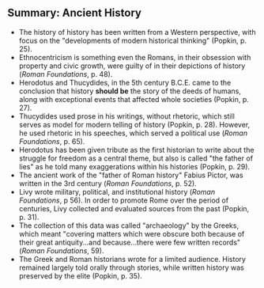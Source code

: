## Summary: Ancient History 

* The history of history has been written from a Western perspective, with focus on the "developments of modern historical thinking" (Popkin, p. 25). 
* Ethnocentricism is something even the Romans, in their obsession with property and civic growth, were guilty of in their depictions of history (*Roman Foundations*, p. 48). 
* Herodotus and Thucydides, in the 5th century B.C.E. came to the conclusion that history **should be** the story of the deeds of humans, along with exceptional events that affected whole societies (Popkin, p. 27).
* Thucydides used prose in his writings, without rhetoric, which still serves as model for modern telling of history (Popkin, p. 28). However, he used rhetoric in his speeches, which served a political use (*Roman Foundations*, p. 65). 
* Herodotus has been given tribute as the first historian to write about the struggle for freedom as a central theme, but also is called "the father of lies" as he told many exaggerations within his histories (Popkin, p. 29). 
* The ancient work of the "father of Roman history" Fabius Pictor, was written in the 3rd century (*Roman Foundations*, p. 52). 
* Livy wrote military, political, and institutional history (*Roman Foundations*, p 56). In order to promote Rome over the period of centuries, Livy collected and evaluated sources from the past (Popkin, p. 31).
* The collection of this data was called "archaeology" by the Greeks, which meant "covering matters which were obscure both because of their great antiquity...and because...there were few written records" (*Roman Foundations*, 59). 
* The Greek and Roman historians wrote for a limited audience. History remained largely told orally through stories, while written history was preserved by the elite (Popkin, p. 35). 



